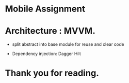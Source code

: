 # Mobile Assignment

# Architecture : MVVM.

- split abstract into base module for reuse and clear code

- Dependency injection: Dagger Hilt

# Thank you for reading.
